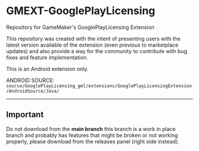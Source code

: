 # GMEXT-GooglePlayLicensing
Repository for GameMaker's GooglePlayLicensing Extension

This repository was created with the intent of presenting users with the latest version available of the extension (even previous to marketplace updates) and also provide a way for the community to contribute with bug fixes and feature implementation.

This is an Android extension only.

ANDROID SOURCE: `source/GooglePlayLicensing_gml/extensions/GooglePlayLicensingExtension/AndroidSource/Java/`

---

## Important

Do not download from the **main branch** this branch is a work in place branch and probably has features that might be broken or not working properly, please download from the releases panel (right side instead).
